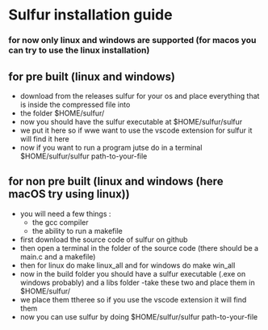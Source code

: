 # Sulfur installation guide

### for now only linux and windows are supported (for macos you can try to use the linux installation)

## for pre built (linux and windows)
  - download from the releases sulfur for your os and place everything that is inside the compressed file into
  - the folder $HOME/sulfur/
  - now you should have the sulfur executable at $HOME/sulfur/sulfur
  - we put it here so if wwe want to use the vscode extension for sulfur it will find it here
  - now if you want to run a program jutse do in a terminal $HOME/sulfur/sulfur path-to-your-file

## for non pre built (linux and windows (here macOS try using linux))
  - you will need a few things :
    - the gcc compiler
    - the ability to run a makefile
  - first download the source code of sulfur on github
  - then open a terminal in the folder of the source code (there should be a main.c and a makefile)
  - then for linux do make linux_all and for windows do make win_all
  - now in the build folder you should have a sulfur executable (.exe on windows probably) and a libs folder
  -take these two and place them in $HOME/sulfur/
  - we place them ttheree so if you use the vscode extension it will find them
  - now you can use sulfur by doing $HOME/sulfur/sulfur path-to-your-file
  

